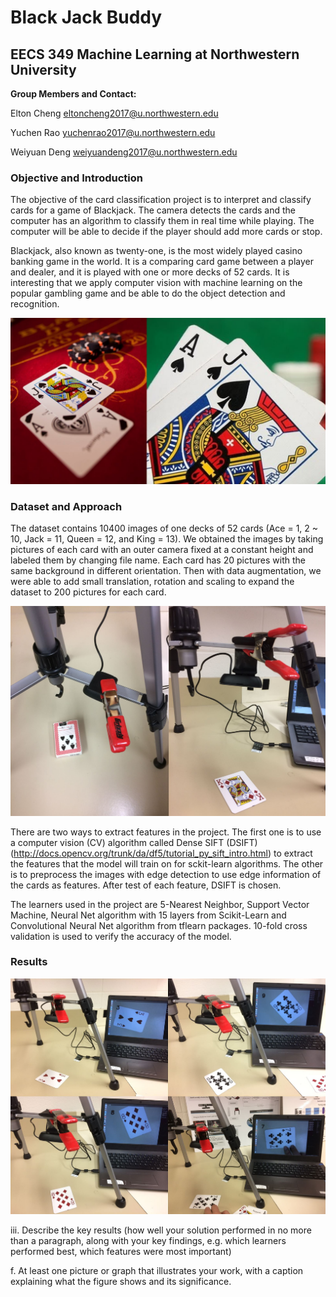 # Black Jack Buddy
## EECS 349 Machine Learning at Northwestern University

**Group Members and Contact:** 

Elton Cheng <eltoncheng2017@u.northwestern.edu>

Yuchen Rao <yuchenrao2017@u.northwestern.edu>

Weiyuan Deng <weiyuandeng2017@u.northwestern.edu>


### Objective and Introduction

The objective of the card classification project is to interpret and classify cards for a game of Blackjack. The camera detects the cards  and the computer has an algorithm to classify them in real time while playing. The computer will be able to decide if the player should add more cards or stop.

Blackjack, also known as twenty-one, is the most widely played casino banking game in the world. It is a comparing card game between a player and dealer, and it is played with one or more decks of 52 cards. It is interesting that we apply computer vision with machine learning on the popular gambling game and be able to do the object detection and recognition.

![image of Blackjack here](/images/image1.JPG)

### Dataset and Approach

The dataset contains 10400 images of one decks of 52 cards (Ace = 1, 2 ~ 10, Jack = 11, Queen = 12, and King = 13). We obtained the images by taking pictures of each card with an outer camera fixed at a constant height and labeled them by changing file name. Each card has 20 pictures with the same background in different orientation. Then with data augmentation, we were able to add small translation, rotation and scaling to expand the dataset to 200 pictures for each card.

![image of getting dataset](/images/image2.JPG)

There are two ways to extract features in the project. The first one is to use a computer vision (CV) algorithm called Dense SIFT (DSIFT) (http://docs.opencv.org/trunk/da/df5/tutorial_py_sift_intro.html) to extract the features that the model will train on for sckit-learn algorithms. The other is to preprocess the images with edge detection to use edge information of the cards as features.
After test of each feature, DSIFT is chosen.

The learners used in the project are 5-Nearest Neighbor, Support Vector Machine, Neural Net algorithm with 15 layers from Scikit-Learn
and Convolutional Neural Net algorithm from tflearn packages. 10-fold cross validation is used to verify the accuracy of the model.

### Results

![image of card recognition](/images/Image3.JPG)

iii. Describe the key results (how well your solution performed in no more than
a paragraph, along with your key findings, e.g. which learners performed
best, which features were most important)


f. At least one picture or graph that illustrates your work, with a caption explaining
what the figure shows and its significance.
